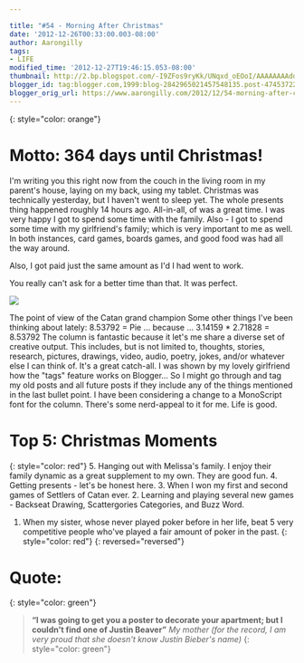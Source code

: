 ```yaml
---

title: "#54 - Morning After Christmas"
date: '2012-12-26T00:33:00.003-08:00'
author: Aarongilly
tags:
- LIFE
modified_time: '2012-12-27T19:46:15.053-08:00'
thumbnail: http://2.bp.blogspot.com/-I9ZFos9ryKk/UNqxd_oEOoI/AAAAAAAAdqw/fsCq5O3O6DE/s72-c/IMG_20121226_013733.jpg
blogger_id: tag:blogger.com,1999:blog-2842965021457548135.post-474537223150924742
blogger_orig_url: https://www.aarongilly.com/2012/12/54-morning-after-christmas.html
---
```


{: style="color: orange"}
# Motto: 364 days until Christmas!

I'm writing you this right now from the couch in the living room in my parent's house, laying on my back, using my tablet. Christmas was technically yesterday, but I haven't went to sleep yet. The whole presents thing happened roughly 14 hours ago. All-in-all, of was a great time. I was very happy I got to spend some time with the family. Also - I got to spend some time with my girlfriend's family; which is very important to me as well. In both instances, card games, boards games, and good food was had all the way around. 

Also, I got paid just the same amount as I'd I had went to work.

You really can't ask for a better time than that. It was perfect.

![](http://2.bp.blogspot.com/-I9ZFos9ryKk/UNqxd_oEOoI/AAAAAAAAdqw/fsCq5O3O6DE/s400/IMG_20121226_013733.jpg)

The point of view of the Catan grand champion
Some other things I've been thinking about lately:
8.53792 = Pie ... because ... 3.14159 * 2.71828 = 8.53792
The column is fantastic because it let's me share a diverse set of creative output. This includes, but is not limited to, thoughts, stories, research, pictures, drawings, video, audio, poetry, jokes, and/or whatever else I can think of. It's a great catch-all.
I was shown by my lovely girlfriend how the "tags" feature works on Blogger... So I might go through and tag my old posts and all future posts if they include any of the things mentioned in the last bullet point.
I have been considering a change to a MonoScript font for the column. There's some nerd-appeal to it for me.
Life is good.


# Top 5: Christmas Moments
{: style="color: red"}
5. Hanging out with Melissa's family. I enjoy their family dynamic as a great supplement to my own. They are good fun.
4. Getting presents - let's be honest here.
3. When I won my first and second games of Settlers of Catan ever. 
2. Learning and playing several new games - Backseat Drawing, Scattergories Categories, and Buzz Word.
1. When my sister, whose never played poker before in her life, beat 5 very competitive people who've played a fair amount of poker in the past.
{: style="color: red"}
{: reversed="reversed"}

# Quote:
{: style="color: green"}
> **“I was going to get you a poster to decorate your apartment; but I couldn't find one of Justin Beaver”**
<cite>My mother (for the record, I am very proud that she doesn't know Justin Bieber's name)</cite>
{: style="color: green"}